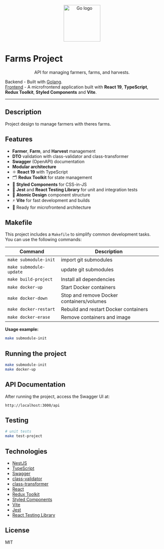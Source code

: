 <p align="center">
  <img src="https://go.dev/blog/go-brand/Go-Logo/PNG/Go-Logo_Blue.png" width="120" alt="Go logo" />
</p>

# Farms Project
<p align="center">
  API for managing farmers, farms, and harvests.<br>
</p>

  Backend - Built with <a href="https://go.dev/" target="_blank">Golang</a>.  <br>
  [Frontend](https://github.com/samuel-prates/farmer-microfrontend/blob/master/README.md) - A microfrontend application built with **React 19**, **TypeScript**, **Redux Toolkit**, **Styled Components** and **Vite**.

---

## Description

Project design to manage farmers with theres farms.

## Features

- **Farmer**, **Farm**, and **Harvest** management
- **DTO** validation with class-validator and class-transformer
- **Swagger** (OpenAPI) documentation
- **Modular architecture**
- ⚛️ **React 19** with TypeScript
- 🗂️ **Redux Toolkit** for state management
- 🎨 **Styled Components** for CSS-in-JS
- 🧪 **Jest** and **React Testing Library** for unit and integration tests
- 🧬 **Atomic Design** component structure
- ⚡ **Vite** for fast development and builds
- 🧩 Ready for microfrontend architecture

## Makefile

This project includes a `Makefile` to simplify common development tasks.  
You can use the following commands:

| Command                | Description                               |
|------------------------|-------------------------------------------|
| `make submodule-init`  | import git submodules                     |
| `make submodule-update`| update git submodules                     |
| `make build-project`   | Install all dependencies                  |
| `make docker-up`       | Start Docker containers                   |
| `make docker-down`     | Stop and remove Docker containers/volumes |
| `make docker-restart`  | Rebuild and restart Docker containers     |
| `make docker-erase`    | Remove containers and image               |

**Usage example:**

```bash
make submodule-init
```

## Running the project

```bash
make submodule-init
make docker-up
```

## API Documentation

After running the project, access the Swagger UI at:

```
http://localhost:3000/api
```

## Testing

```bash
# unit tests
make test-project
```

## Technologies

- [NestJS](https://nestjs.com/)
- [TypeScript](https://www.typescriptlang.org/)
- [Swagger](https://swagger.io/)
- [class-validator](https://github.com/typestack/class-validator)
- [class-transformer](https://github.com/typestack/class-transformer)
- [React](https://react.dev/)
- [Redux Toolkit](https://redux-toolkit.js.org/)
- [Styled Components](https://styled-components.com/)
- [Vite](https://vitejs.dev/)
- [Jest](https://jestjs.io/)
- [React Testing Library](https://testing-library.com/docs/react-testing-library/intro/)



## License

MIT